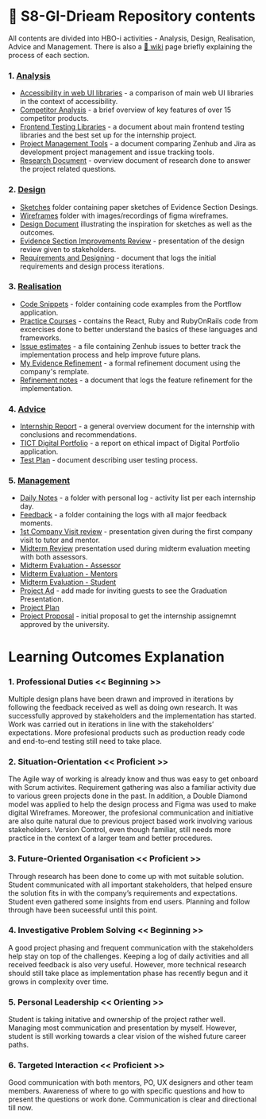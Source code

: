 # 🧾 S8-GI-Drieam Repository contents 
All contents are divided into HBO-i activities - Analysis, Design, Realisation, Advice and Management. There is also a [📖 wiki](https://github.com/EditaAnomaly/S8-GI-Drieam/wiki) page briefly explaining the process of each section. 

### 1. [Analysis](https://github.com/EditaAnomaly/S8-GI-Drieam/wiki/1.-Analysis)
- [Accessibility in web UI libraries](https://github.com/EditaAnomaly/S8-GI-Drieam/blob/main/1.%20Analysis/Accessibility%20in%20web%20UI%20libraries.docx) - a comparison of main web UI libraries in the context of accessibility.
- [Competitor Analysis](https://github.com/EditaAnomaly/S8-GI-Drieam/blob/main/1.%20Analysis/Competitor%20analysis.docx) - a brief overview of key features of over 15 competitor products.
- [Frontend Testing Libraries](https://github.com/EditaAnomaly/S8-GI-Drieam/blob/main/1.%20Analysis/Frontend%20Testing%20Libraries.docx) - a document about main frontend testing libraries and the best set up for the internship project.
- [Project Management Tools](https://github.com/EditaAnomaly/S8-GI-Drieam/blob/main/1.%20Analysis/Project%20Management%20Tools.docx) - a document comparing Zenhub and Jira as development project management and issue tracking tools.
- [Research Document](https://github.com/EditaAnomaly/S8-GI-Drieam/blob/main/1.%20Analysis/Research%20Document.docx) - overview document of research done to answer the project related questions.

### 2. [Design](https://github.com/EditaAnomaly/S8-GI-Drieam/wiki/2.-Design)

- [Sketches](https://github.com/EditaAnomaly/S8-GI-Drieam/tree/main/2.%20Design/Sketches) folder containing paper sketches of Evidence Section Desings.
- [Wireframes](https://github.com/EditaAnomaly/S8-GI-Drieam/tree/main/2.%20Design/Wireframes) folder with images/recordings of figma wireframes.
- [Design Document](https://github.com/EditaAnomaly/S8-GI-Drieam/blob/main/2.%20Design/Design%20Document.docx) illustrating the inspiration for sketches as well as the outcomes.
- [Evidence Section Improvements Review](https://github.com/EditaAnomaly/S8-GI-Drieam/blob/main/2.%20Design/Evidence%20Section%20improvements%20review.pptx) - presentation of the design review given to stakeholders.
- [Requirements and Designing](https://github.com/EditaAnomaly/S8-GI-Drieam/blob/main/2.%20Design/Requirements%20and%20Design%20process.docx) - document that logs the initial requirements and design process iterations.

### 3. [Realisation](https://github.com/EditaAnomaly/S8-GI-Drieam/wiki/3.-Realization)
- [Code Snippets](https://github.com/EditaAnomaly/S8-GI-Drieam/tree/main/3.%20Realization/Code%20snippets) - folder containing code examples from the Portflow application.
- [Practice Courses](https://github.com/EditaAnomaly/S8-GI-Drieam/tree/main/3.%20Realization/Practice%20Courses) - contains the React, Ruby and RubyOnRails code from excercises done to better understand the basics of these languages and frameworks.
- [Issue estimates](https://github.com/EditaAnomaly/S8-GI-Drieam/blob/main/3.%20Realization/Issue%20estimates.xlsx) - a file containing Zenhub issues to better track the implementation process and help improve future plans.
- [My Evidence Refinement](https://github.com/EditaAnomaly/S8-GI-Drieam/blob/main/3.%20Realization/My%20Evidence%20Refinement.docx) - a formal refinement document using the company's remplate.
- [Refinement notes](https://github.com/EditaAnomaly/S8-GI-Drieam/blob/main/3.%20Realization/Refinement%20notes.docx) - a document that logs the feature refinement for the implementation.

### 4. [Advice](https://github.com/EditaAnomaly/S8-GI-Drieam/wiki/4.-Advice)

- [Internship Report](https://github.com/EditaAnomaly/S8-GI-Drieam/blob/main/4.%20Advice/Internship%20Report.docx) - a general overview document for the internship with conclusions and recommendations.
- [TICT Digital Portfolio](https://github.com/EditaAnomaly/S8-GI-Drieam/blob/main/4.%20Advice/TICT%20Digital%20Portfolio.pdf) - a report on ethical impact of Digital Portfolio application.
- [Test Plan](https://github.com/EditaAnomaly/S8-GI-Drieam/blob/main/4.%20Advice/Test%20Plan.docx) - document describing user testing process.

### 5. [Management](https://github.com/EditaAnomaly/S8-GI-Drieam/wiki/5.-Management)

- [Daily Notes](https://github.com/EditaAnomaly/S8-GI-Drieam/tree/main/5.%20Manage/Daily%20notes) - a folder with personal log - activity list per each internship day.
- [Feedback](https://github.com/EditaAnomaly/S8-GI-Drieam/tree/main/5.%20Manage/Feedback) - a folder containing the logs with all major feedback moments.
- [1st Company Visit review](https://github.com/EditaAnomaly/S8-GI-Drieam/blob/main/5.%20Manage/1st%20Company%20Visit%20review.pptx) - presentation given during the first company visit to tutor and mentor.
- [Midterm Review](https://github.com/EditaAnomaly/S8-GI-Drieam/blob/main/5.%20Manage/Mid-term%20review.pptx) presentation used during midterm evaluation meeting with both assessors.
- [Midterm Evaluation - Assessor](https://github.com/EditaAnomaly/S8-GI-Drieam/blob/main/5.%20Manage/Midterm%20Evaluation%20-%20Assessor.docx)
- [Midterm Evaluation - Mentors](https://github.com/EditaAnomaly/S8-GI-Drieam/blob/main/5.%20Manage/Midterm%20Evaluation%20-%20Mentors.docx)
- [Midterm Evaluation - Student](https://github.com/EditaAnomaly/S8-GI-Drieam/blob/main/5.%20Manage/Midterm%20Evaluation%20-%20Student.docx)
- [Project Ad](https://github.com/EditaAnomaly/S8-GI-Drieam/blob/main/5.%20Manage/Project%20Ad.png) - add made for inviting guests to see the Graduation Presentation.
- [Project Plan](https://github.com/EditaAnomaly/S8-GI-Drieam/blob/main/5.%20Manage/Project%20Plan.docx)
- [Project Proposal](https://github.com/EditaAnomaly/S8-GI-Drieam/blob/main/5.%20Manage/Project%20Proposal.docx) - initial proposal to get the internship assignemnt approved by the university.

# Learning Outcomes Explanation

### 1. Professional Duties << Beginning >>

Multiple design plans have been drawn and improved in iterations by following the feedback received as well as doing own research. It was successfully approved by stakeholders and the implementation has started. Work was carried out in iterations in line with the stakeholders’ expectations.
More profesional products such as production ready code and end-to-end testing still need to take place.

### 2. Situation-Orientation << Proficient >>

The Agile way of working is already know and thus was easy to get onboard with Scrum activites. Requirement gathering was also a familiar activity due to various green projects done in the past. In addition, a Double Diamond model was applied to help the design process and Figma was used to make digital Wireframes. Moreower, the profesional communication and initiative are also quite natural due to previous project based work involving various stakeholders.
Version Control, even though familiar, still needs more practice in the context of a larger team and better procedures.

### 3. Future-Oriented Organisation << Proficient >>

Through research has been done to come up with mot suitable solution. Student communicated with all important stakeholders, that helped ensure the solution fits in with the company’s requirements and expectations. Student even gathered some insights from end users.
Planning and follow through have been suceessful until this point.

### 4. Investigative Problem Solving << Beginning >>

A good project phasing and frequent communication with the stakeholders help stay on top of the challenges. Keeping a log of daily activities and all received feedback is also very useful. However, more technical research should still take place as implementation phase has recently begun and it grows in complexity over time.

### 5. Personal Leadership << Orienting >>

Student is taking initative and ownership of the project rather well. Managing most communication and presentation by myself. However, student is still working towards a clear vision of the wished future career paths.

### 6. Targeted Interaction << Proficient >>

Good communication with both mentors, PO, UX designers and other team members. Awareness of where to go with specific questions and how to present the questions or work done. Communication is clear and directional till now.
